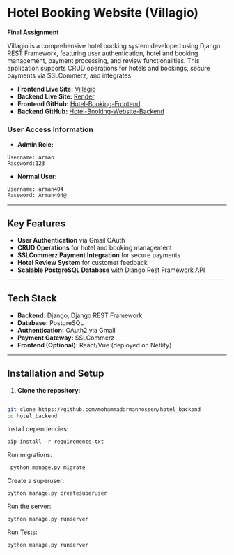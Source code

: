# Hotel Booking Website (Villagio)

**Final Assignment**

Villagio is a comprehensive hotel booking system developed using Django REST Framework, featuring user authentication, hotel and booking management, payment processing, and review functionalities. This application supports CRUD operations for hotels and bookings, secure payments via SSLCommerz, and integrates.

- **Frontend Live Site:** [Villagio](https://hotel-front-website.netlify.app/)
- **Backend Live Site:** [Render](https://hotel-backend-arcx.onrender.com/)
- **Frontend GitHub:** [Hotel-Booking-Frontend](https://github.com/mohammadarmanhossen/hotel_front)
- **Backend GitHub:** [Hotel-Booking-Website-Backend](https://github.com/mohammadarmanhossen/hotel_backend)

### User Access Information
- **Admin Role:**
```
Username: arman
Password:123
```

- **Normal User:**
```
Username: arman404
Password: Arman404@
```
---

## Key Features
- **User Authentication** via Gmail OAuth
- **CRUD Operations** for hotel and booking management
- **SSLCommerz Payment Integration** for secure payments
- **Hotel Review System** for customer feedback
- **Scalable PostgreSQL Database** with Django Rest Framework API

---

## Tech Stack
- **Backend:** Django, Django REST Framework
- **Database:** PostgreSQL
- **Authentication:** OAuth2 via Gmail
- **Payment Gateway:** SSLCommerz
- **Frontend (Optional):** React/Vue (deployed on Netlify)

---

## Installation and Setup

1. **Clone the repository:**
 ```bash
 
git clone https://github.com/mohammadarmanhossen/hotel_backend
cd hotel_backend
```

Install dependencies:
```
pip install -r requirements.txt

```
Run migrations:
```
 python manage.py migrate
```

Create a superuser:
```
python manage.py createsuperuser
```
Run the server:
```
python manage.py runserver
```

Run Tests:

```
python manage.py runserver
```
